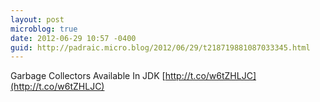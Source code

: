 ```yaml
---
layout: post
microblog: true
date: 2012-06-29 10:57 -0400
guid: http://padraic.micro.blog/2012/06/29/t218719881087033345.html
---
```

Garbage Collectors Available In JDK [http://t.co/w6tZHLJC](http://t.co/w6tZHLJC)
